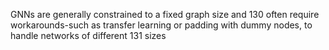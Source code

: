 GNNs are generally constrained to a fixed graph size and 130 often require workarounds-such as transfer learning or padding with dummy nodes, to handle networks of different 131 sizes


